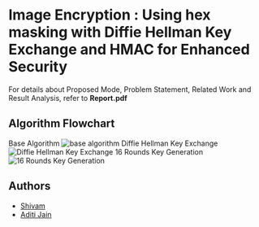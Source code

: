 # Image Encryption : Using hex masking with Diffie Hellman Key Exchange and HMAC for Enhanced Security

For details about Proposed Mode, Problem Statement, Related Work and Result Analysis, refer to **Report.pdf**

## Algorithm Flowchart
Base Algorithm ![base algorithm](https://cdn.discordapp.com/attachments/1010602676909776949/1244256961390972938/image.png?ex=66547418&is=66532298&hm=ff5fd83d649605cb1b01e57cb886f911f7f623a628f3cf84c9e08fec7f9c10c7&)
Diffie Hellman Key Exchange ![Diffie Hellman Key Exchange](https://cdn.discordapp.com/attachments/1010602676909776949/1244257007272333372/image.png?ex=66547423&is=665322a3&hm=a5303f4e8fdcde991f19b4b9e8ac1870329e58f6ea80d5345b98d36b318e28a9&)
16 Rounds Key Generation ![16 Rounds Key Generation](https://cdn.discordapp.com/attachments/1010602676909776949/1244257044396118087/image.png?ex=6654742c&is=665322ac&hm=59f8a2e2ed59474d34e833f59f1667de7197b63c486b9cc14fc3e7ad3ac8010a&)

## Authors
- [Shivam](https://github.com/mavihS-0)
- [Aditi Jain](https://github.com/aditiiixx)
